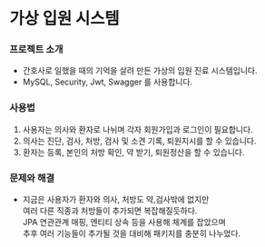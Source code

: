 # 가상 입원 시스템

### 프로젝트 소개
* 간호사로 일했을 때의 기억을 살려 만든 가상의 입원 진료 시스템입니다.
* MySQL, Security, Jwt, Swagger 를 사용합니다.

### 사용법
1. 사용자는 의사와 환자로 나뉘며 각자 회원가입과 로그인이 필요합니다.
2. 의사는 진단, 검사, 처방, 검사 및 소견 기록, 퇴원지시를 할 수 있습니다.
3. 환자는 등록, 본인의 처방 확인, 약 받기, 퇴원정산을 할 수 있습니다.

### 문제와 해결
* 지금은 사용자가 환자와 의사, 처방도 약,검사밖에 없지만  
  여러 다른 직종과 처방들이 추가되면 복잡해질듯하다.  
  JPA 연관관계 매핑, 엔티티 상속 등을 사용해 체계를 잡았으며  
  추후 여러 기능들이 추가될 것을 대비해 패키지를 충분히 나누었다.
  
